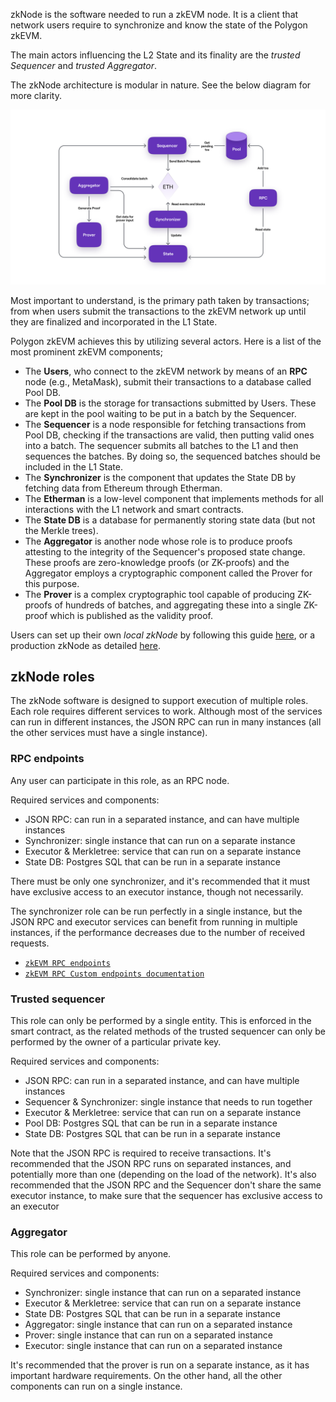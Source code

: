 zkNode is the software needed to run a zkEVM node. It is a client that network users require to synchronize and know the state of the Polygon zkEVM.

The main actors influencing the L2 State and its finality are the _trusted Sequencer_ and _trusted Aggregator_.

The zkNode architecture is modular in nature. See the below diagram for more clarity.

![zkNode Diagram](../../../img/zkEVM/fig3-zkNode-arch.png)

Most important to understand, is the primary path taken by transactions; from when users submit the transactions to the zkEVM network up until they are finalized and incorporated in the L1 State.

Polygon zkEVM achieves this by utilizing several actors. Here is a list of the most prominent zkEVM components;

- The **Users**, who connect to the zkEVM network by means of an **RPC** node (e.g., MetaMask), submit their transactions to a database called Pool DB.
- The **Pool DB** is the storage for transactions submitted by Users. These are kept in the pool waiting to be put in a batch by the Sequencer.
- The **Sequencer** is a node responsible for fetching transactions from Pool DB, checking if the transactions are valid, then putting valid ones into a batch. The sequencer submits all batches to the L1 and then sequences the batches. By doing so, the sequenced batches should be included in the L1 State.
- The **Synchronizer** is the component that updates the State DB by fetching data from Ethereum through Etherman.
- The **Etherman** is a low-level component that implements methods for all interactions with the L1 network and smart contracts.
- The **State DB** is a database for permanently storing state data (but not the Merkle trees).
- The **Aggregator** is another node whose role is to produce proofs attesting to the integrity of the Sequencer's proposed state change. These proofs are zero-knowledge proofs (or ZK-proofs) and the Aggregator employs a cryptographic component called the Prover for this purpose.
- The **Prover** is a complex cryptographic tool capable of producing ZK-proofs of hundreds of batches, and aggregating these into a single ZK-proof which is published as the validity proof.

Users can set up their own _local zkNode_ by following this guide [here](../../get-started/setup-nodes/local-node.md), or a production zkNode as detailed [here](../../get-started/setup-nodes/production-node.md).

## zkNode roles

The zkNode software is designed to support execution of multiple roles. Each role requires different services to work. Although most of the services can run in different instances, the JSON RPC can run in many instances (all the other services must have a single instance).

### RPC endpoints

Any user can participate in this role, as an RPC node.

Required services and components:

- JSON RPC: can run in a separated instance, and can have multiple instances
- Synchronizer: single instance that can run on a separate instance
- Executor & Merkletree: service that can run on a separate instance
- State DB: Postgres SQL that can be run in a separate instance

There must be only one synchronizer, and it's recommended that it must have exclusive access to an executor instance, though not necessarily.

 The synchronizer role can be run perfectly in a single instance, but the JSON RPC and executor services can benefit from running in multiple instances, if the performance decreases due to the number of received requests.

- [`zkEVM RPC endpoints`](https://github.com/0xPolygonHermez/zkevm-node/blob/develop/docs/json-rpc-endpoints.md)
- [`zkEVM RPC Custom endpoints documentation`](https://github.com/0xPolygonHermez/zkevm-node/blob/develop/docs/zkEVM-custom-endpoints.md)

### Trusted sequencer

This role can only be performed by a single entity. This is enforced in the smart contract, as the related methods of the trusted sequencer can only be performed by the owner of a particular private key.

Required services and components:

- JSON RPC: can run in a separated instance, and can have multiple instances
- Sequencer & Synchronizer: single instance that needs to run together
- Executor & Merkletree: service that can run on a separate instance
- Pool DB: Postgres SQL that can be run in a separate instance
- State DB: Postgres SQL that can be run in a separate instance

Note that the JSON RPC is required to receive transactions. It's recommended that the JSON RPC runs on separated instances, and potentially more than one (depending on the load of the network). It's also recommended that the JSON RPC and the Sequencer don't share the same executor instance, to make sure that the sequencer has exclusive access to an executor

### Aggregator

This role can be performed by anyone.

Required services and components:

- Synchronizer: single instance that can run on a separated instance
- Executor & Merkletree: service that can run on a separate instance
- State DB: Postgres SQL that can be run in a separate instance
- Aggregator: single instance that can run on a separated instance
- Prover: single instance that can run on a separated instance
- Executor: single instance that can run on a separated instance

It's recommended that the prover is run on a separate instance, as it has important hardware requirements. On the other hand, all the other components can run on a single instance.


